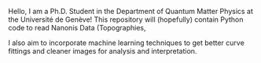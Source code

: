 Hello, I am a Ph.D. Student in the Department of Quantum Matter Physics at the Université de Genève!
This repository will (hopefully) contain Python code to read Nanonis Data (Topographies, 

I also aim to incorporate machine learning techniques to get better curve fittings and cleaner images for analysis and interpretation.

<!---
lemonperch3371/lemonperch3371 is a ✨ special ✨ repository because its `README.md` (this file) appears on your GitHub profile.
You can click the Preview link to take a look at your changes.
--->
